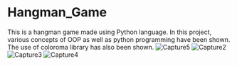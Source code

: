 # Hangman_Game
This is a hangman game made using Python language.
In this project, various concepts of OOP as well as python programming have been shown.
The use of coloroma library has also been shown.
![Capture5](https://user-images.githubusercontent.com/69644191/133658811-748b7935-dd16-46b6-b18a-491f85a68723.PNG)
![Capture2](https://user-images.githubusercontent.com/69644191/133658817-01f40779-a770-4fef-acd5-a11cea3a7342.PNG)
![Capture3](https://user-images.githubusercontent.com/69644191/133658819-6ac7b18c-9f8e-4aad-99a5-2738c3c4c3f4.PNG)
![Capture4](https://user-images.githubusercontent.com/69644191/133658822-ae023fad-8ca8-446b-818c-29acda0f339f.PNG)
